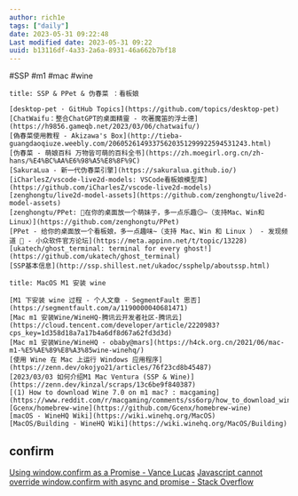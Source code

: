 ```yaml
---
author: rich1e
tags: ["daily"]
date: 2023-05-31 09:22:48
Last modified date: 2023-05-31 09:22
uuid: b13116df-4a33-2a6a-8931-46a662b7bf18
---
```


#SSP #m1 #mac #wine 

```ad-note
title: SSP & PPet & 伪春菜 ：看板娘

[desktop-pet · GitHub Topics](https://github.com/topics/desktop-pet)
[ChatWaifu：整合ChatGPT的桌面精靈 - 吹著魔笛的浮士德](https://h9856.gameqb.net/2023/03/06/chatwaifu/)
[偽春菜使用教程 - Akizawa's Box](http://tieba-guangdaoqiuze.weebly.com/20605261493375620351299922594531243.html)
[伪春菜 - 萌娘百科 万物皆可萌的百科全书](https://zh.moegirl.org.cn/zh-hans/%E4%BC%AA%E6%98%A5%E8%8F%9C)
[SakuraLua - 新一代伪春菜引擎](https://sakuralua.github.io/)
[iCharlesZ/vscode-live2d-models: VSCode看板娘模型库](https://github.com/iCharlesZ/vscode-live2d-models)
[zenghongtu/live2d-model-assets](https://github.com/zenghongtu/live2d-model-assets)
[zenghongtu/PPet: 👻在你的桌面放一个萌妹子，多一点乐趣😏~（支持Mac、Win和Linux）](https://github.com/zenghongtu/PPet)
[PPet - 给你的桌面放一个看板娘，多一点趣味~（支持 Mac、Win 和 Linux ） - 发现频道 🔎 - 小众软件官方论坛](https://meta.appinn.net/t/topic/13228)
[ukatech/ghost_terminal: terminal for every ghost!](https://github.com/ukatech/ghost_terminal)
[SSP基本信息](http://ssp.shillest.net/ukadoc/ssphelp/aboutssp.html)

```

```ad-note
title: MacOS M1 安装 wine

[M1 下安装 wine 过程 - 个人文章 - SegmentFault 思否](https://segmentfault.com/a/1190000040681471)
[Mac m1 安装Wine/WineHQ-腾讯云开发者社区-腾讯云](https://cloud.tencent.com/developer/article/2220983?cps_key=1d358d18a7a17b4a6df8d67a62fd3d3d)
[Mac m1 安装Wine/WineHQ - obaby@mars](https://h4ck.org.cn/2021/06/mac-m1-%E5%AE%89%E8%A3%85wine-winehq/)
[使用 Wine 在 Mac 上运行 Windows 应用程序](https://zenn.dev/okojyo21/articles/76f23cd8b45487)
[2023/03/03 如何介绍M1 Mac Ventura (SSP & Wine)](https://zenn.dev/kinzal/scraps/13c6be9f840387)
[(1) How to download Wine 7.0 on m1 mac? : macgaming](https://www.reddit.com/r/macgaming/comments/ss6orp/how_to_download_wine_70_on_m1_mac/)
[Gcenx/homebrew-wine](https://github.com/Gcenx/homebrew-wine)
[macOS - WineHQ Wiki](https://wiki.winehq.org/MacOS)
[MacOS/Building - WineHQ Wiki](https://wiki.winehq.org/MacOS/Building)

```

## confirm

[Using window.confirm as a Promise - Vance Lucas](https://vancelucas.com/blog/using-window-confirm-as-a-promise/)
[Javascript cannot override window.confirm with async and promise - Stack Overflow](https://stackoverflow.com/questions/57450904/javascript-cannot-override-window-confirm-with-async-and-promise)

